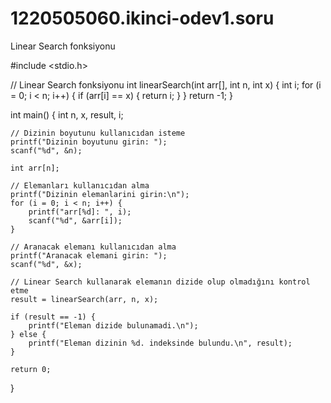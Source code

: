 # 1220505060.ikinci-odev1.soru
Linear Search fonksiyonu

#include <stdio.h>

// Linear Search fonksiyonu
int linearSearch(int arr[], int n, int x) {
    int i;
    for (i = 0; i < n; i++) {
        if (arr[i] == x) {
            return i;
        }
    }
    return -1;
}

int main() {
    int n, x, result, i;

    // Dizinin boyutunu kullanıcıdan isteme
    printf("Dizinin boyutunu girin: ");
    scanf("%d", &n);

    int arr[n];

    // Elemanları kullanıcıdan alma
    printf("Dizinin elemanlarini girin:\n");
    for (i = 0; i < n; i++) {
        printf("arr[%d]: ", i);
        scanf("%d", &arr[i]);
    }

    // Aranacak elemanı kullanıcıdan alma
    printf("Aranacak elemani girin: ");
    scanf("%d", &x);

    // Linear Search kullanarak elemanın dizide olup olmadığını kontrol etme
    result = linearSearch(arr, n, x);

    if (result == -1) {
        printf("Eleman dizide bulunamadi.\n");
    } else {
        printf("Eleman dizinin %d. indeksinde bulundu.\n", result);
    }

    return 0;
}


